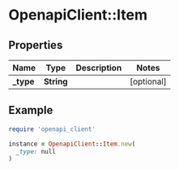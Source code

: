 # OpenapiClient::Item

## Properties

| Name | Type | Description | Notes |
| ---- | ---- | ----------- | ----- |
| **_type** | **String** |  | [optional] |

## Example

```ruby
require 'openapi_client'

instance = OpenapiClient::Item.new(
  _type: null
)
```

